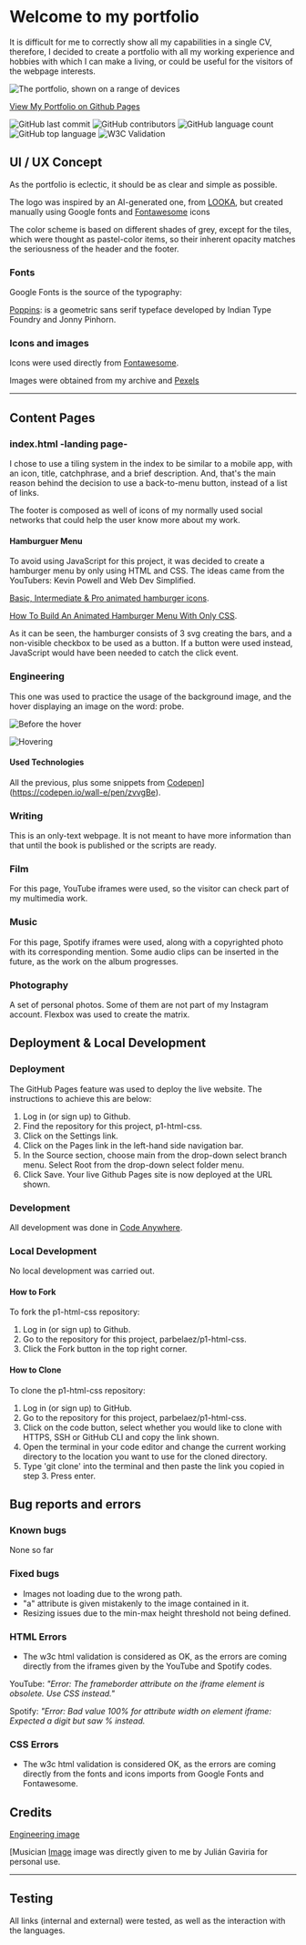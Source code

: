 # Welcome to my portfolio

It is difficult for me to correctly show all my capabilities in a single CV, therefore, I decided to create a portfolio with all my working experience and hobbies with which I can make a living, or could be useful for the visitors of the webpage interests.


![The portfolio, shown on a range of devices](assets/images/devices_render.png)

[View My Portfolio on Github Pages](https://parbelaez.github.io/p1-html-css/)

![GitHub last commit](https://img.shields.io/github/last-commit/parbelaez/p1-html-css?color=red)
![GitHub contributors](https://img.shields.io/github/contributors/parbelaez/p1-html-css?color=orange)
![GitHub language count](https://img.shields.io/github/languages/count/parbelaez/p1-html-css?color=yellow)
![GitHub top language](https://img.shields.io/github/languages/top/parbelaez/p1-html-css?color=green)
![W3C Validation](https://img.shields.io/w3c-validation/html?color=blueviolet&targetUrl=https://parbelaez.github.io/p1-html-css/)

## UI / UX Concept

As the portfolio is eclectic, it should be as clear and simple as possible.

The logo was inspired by an AI-generated one, from [LOOKA](https://looka.com/), but created manually using Google fonts and [Fontawesome](https://fontawesome.com/) icons

The color scheme is based on different shades of grey, except for the tiles, which were thought as pastel-color items, so their inherent opacity matches the seriousness of the header and the footer.

### Fonts

Google Fonts is the source of the typography:

[Poppins](https://github.com/itfoundry/poppins): is a geometric sans serif typeface developed by Indian Type Foundry and Jonny Pinhorn.

### Icons and images

Icons were used directly from [Fontawesome](https://fontawesome.com/).

Images were obtained from my archive and [Pexels](https://www.pexels.com/)

---

## Content Pages

### index.html -landing page-

I chose to use a tiling system in the index to be similar to a mobile app, with an icon, title, catchphrase, and a brief description. And, that's the main reason behind the decision to use a back-to-menu button, instead of a list of links.

The footer is composed as well of icons of my normally used social networks that could help the user know more about my work.

#### Hamburguer Menu

To avoid using JavaScript for this project, it was decided to create a hamburger menu by only using HTML and CSS. The ideas came from the YouTubers: Kevin Powell and Web Dev Simplified.

[Basic, Intermediate & Pro animated hamburger icons](https://www.youtube.com/watch?v=R00QiudbD4Y).

[How To Build An Animated Hamburger Menu With Only CSS](https://www.youtube.com/watch?v=dAIVbLrAb_U).

As it can be seen, the hamburger consists of 3 svg creating the bars, and a non-visible checkbox to be used as a button. If a button were used instead, JavaScript would have been needed to catch the click event.

### Engineering

This one was used to practice the usage of the background image, and the hover displaying an image on the word: probe.

![Before the hover](assets/images/no_hover.png)

![Hovering](assets/images/hovering.png)

#### Used Technologies

All the previous, plus some snippets from [Codepen](https://codepen.io/wall-e/pen/zvvgBe)](https://codepen.io/wall-e/pen/zvvgBe).

### Writing

This is an only-text webpage. It is not meant to have more information than that until the book is published or the scripts are ready.

### Film

For this page, YouTube iframes were used, so the visitor can check part of my multimedia work.

### Music

For this page, Spotify iframes were used, along with a copyrighted photo with its corresponding mention.
Some audio clips can be inserted in the future, as the work on the album progresses.

### Photography

A set of personal photos. Some of them are not part of my Instagram account.
Flexbox was used to create the matrix.

## Deployment & Local Development

### Deployment

The GitHub Pages feature was used to deploy the live website. The instructions to achieve this are below:

1. Log in (or sign up) to Github.
2. Find the repository for this project, p1-html-css.
3. Click on the Settings link.
4. Click on the Pages link in the left-hand side navigation bar.
5. In the Source section, choose main from the drop-down select branch menu. Select Root from the drop-down select folder menu.
6. Click Save. Your live Github Pages site is now deployed at the URL shown.

### Development

All development was done in [Code Anywhere](https://app.codeanywhere.com/).

### Local Development

No local development was carried out.

#### How to Fork

To fork the p1-html-css repository:

1. Log in (or sign up) to Github.
2. Go to the repository for this project, parbelaez/p1-html-css.
3. Click the Fork button in the top right corner.

#### How to Clone

To clone the p1-html-css repository:

1. Log in (or sign up) to GitHub.
2. Go to the repository for this project, parbelaez/p1-html-css.
3. Click on the code button, select whether you would like to clone with HTTPS, SSH or GitHub CLI and copy the link shown.
4. Open the terminal in your code editor and change the current working directory to the location you want to use for the cloned directory.
5. Type 'git clone' into the terminal and then paste the link you copied in step 3. Press enter.

## Bug reports and errors

### Known bugs

None so far

### Fixed bugs

- Images not loading due to the wrong path.
- "a" attribute is given mistakenly to the image contained in it.
- Resizing issues due to the min-max height threshold not being defined.

### HTML Errors

- The w3c html validation is considered as OK, as the errors are coming directly from the iframes given by the YouTube and Spotify codes.

YouTube: *"Error: The frameborder attribute on the iframe element is obsolete. Use CSS instead."*

Spotify: *"Error: Bad value 100% for attribute width on element iframe: Expected a digit but saw % instead.*

### CSS Errors

- The w3c html validation is considered OK, as the errors are coming directly from the fonts and icons imports from Google Fonts and Fontawesome.


## Credits

[Engineering image](https://www.pexels.com/de-de/foto/person-die-das-gerat-verwendet-132700/)

[Musician [Image](https://www.linkedin.com/in/julian-gaviria-29584272/?originalSubdomain=co) image was directly given to me by Julián Gaviria for personal use.

---

## Testing

All links (internal and external) were tested, as well as the interaction with the languages.
